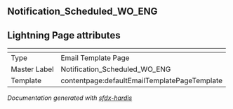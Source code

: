## Notification_Scheduled_WO_ENG

## Lightning Page attributes

|<!-- -->|<!-- -->|
|:---|:---|
|Type| Email Template Page|
|Master Label|Notification_Scheduled_WO_ENG|
|Template|contentpage:defaultEmailTemplatePageTemplate|




<!-- Page description -->


_Documentation generated with [sfdx-hardis](https://sfdx-hardis.cloudity.com)_
